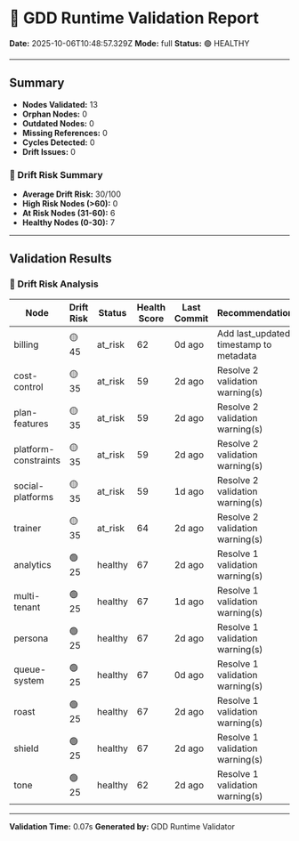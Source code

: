 # 🧩 GDD Runtime Validation Report

**Date:** 2025-10-06T10:48:57.329Z
**Mode:** full
**Status:** 🟢 HEALTHY

---

## Summary

- **Nodes Validated:** 13
- **Orphan Nodes:** 0
- **Outdated Nodes:** 0
- **Missing References:** 0
- **Cycles Detected:** 0
- **Drift Issues:** 0

### 🔮 Drift Risk Summary

- **Average Drift Risk:** 30/100
- **High Risk Nodes (>60):** 0
- **At Risk Nodes (31-60):** 6
- **Healthy Nodes (0-30):** 7

---

## Validation Results

### 🔮 Drift Risk Analysis

| Node | Drift Risk | Status | Health Score | Last Commit | Recommendations |
|------|------------|--------|--------------|-------------|-----------------|
| billing | 🟡 45 | at_risk | 62 | 0d ago | Add last_updated timestamp to metadata |
| cost-control | 🟡 35 | at_risk | 59 | 2d ago | Resolve 2 validation warning(s) |
| plan-features | 🟡 35 | at_risk | 59 | 2d ago | Resolve 2 validation warning(s) |
| platform-constraints | 🟡 35 | at_risk | 59 | 2d ago | Resolve 2 validation warning(s) |
| social-platforms | 🟡 35 | at_risk | 59 | 1d ago | Resolve 2 validation warning(s) |
| trainer | 🟡 35 | at_risk | 64 | 2d ago | Resolve 2 validation warning(s) |
| analytics | 🟢 25 | healthy | 67 | 2d ago | Resolve 1 validation warning(s) |
| multi-tenant | 🟢 25 | healthy | 67 | 1d ago | Resolve 1 validation warning(s) |
| persona | 🟢 25 | healthy | 67 | 2d ago | Resolve 1 validation warning(s) |
| queue-system | 🟢 25 | healthy | 67 | 0d ago | Resolve 1 validation warning(s) |
| roast | 🟢 25 | healthy | 67 | 2d ago | Resolve 1 validation warning(s) |
| shield | 🟢 25 | healthy | 67 | 2d ago | Resolve 1 validation warning(s) |
| tone | 🟢 25 | healthy | 62 | 2d ago | Resolve 1 validation warning(s) |

---

**Validation Time:** 0.07s
**Generated by:** GDD Runtime Validator
